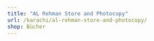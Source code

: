 ```yaml
---
title: "AL Rehman Store and Photocopy"
url: /karachi/al-rehman-store-and-photocopy/
shop: Bücher
---
```

